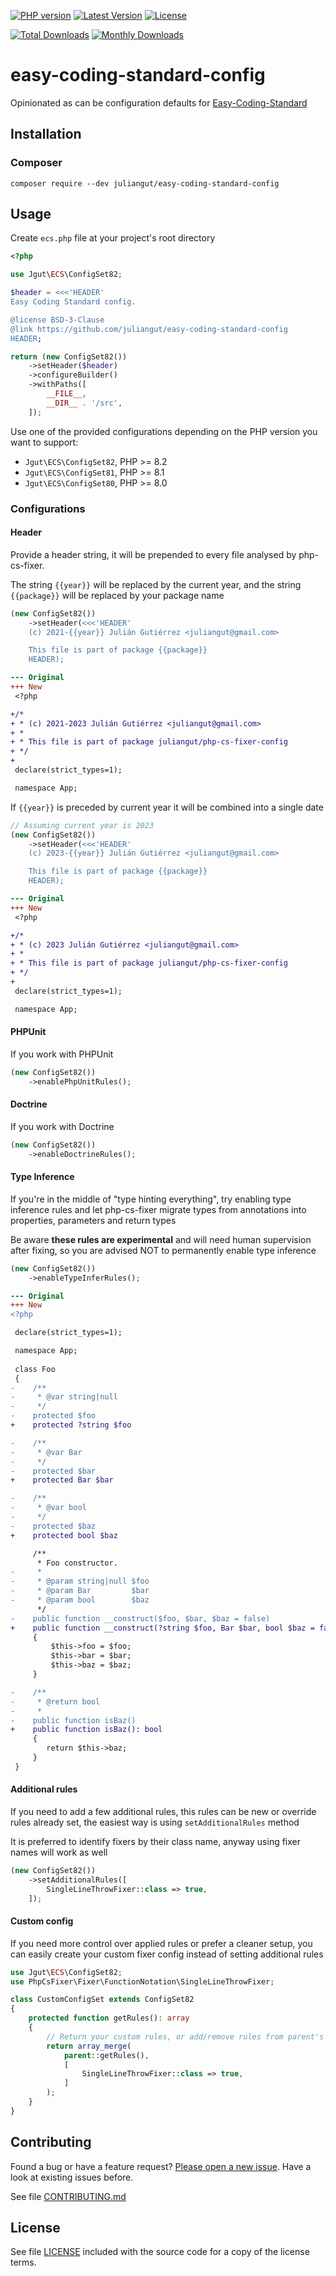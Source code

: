 [![PHP version](https://img.shields.io/badge/PHP-%3E%3D8.0-8892BF.svg?style=flat-square)](http://php.net)
[![Latest Version](https://img.shields.io/packagist/v/juliangut/easy-coding-standard-config.svg?style=flat-square)](https://packagist.org/packages/juliangut/easy-coding-standard-config)
[![License](https://img.shields.io/github/license/juliangut/easy-coding-standard-config.svg?style=flat-square)](https://github.com/juliangut/easy-coding-standard-config/blob/master/LICENSE)

[![Total Downloads](https://img.shields.io/packagist/dt/juliangut/easy-coding-standard-config.svg?style=flat-square)](https://packagist.org/packages/juliangut/easy-coding-standard-config/stats)
[![Monthly Downloads](https://img.shields.io/packagist/dm/juliangut/easy-coding-standard-config.svg?style=flat-square)](https://packagist.org/packages/juliangut/easy-coding-standard-config/stats)

# easy-coding-standard-config

Opinionated as can be configuration defaults for [Easy-Coding-Standard](https://github.com/symplify/easy-coding-standard/)

## Installation

### Composer

```
composer require --dev juliangut/easy-coding-standard-config
```

## Usage

Create `ecs.php` file at your project's root directory

```php
<?php

use Jgut\ECS\ConfigSet82;

$header = <<<'HEADER'
Easy Coding Standard config.

@license BSD-3-Clause
@link https://github.com/juliangut/easy-coding-standard-config
HEADER;

return (new ConfigSet82())
    ->setHeader($header)
    ->configureBuilder()
    ->withPaths([
        __FILE__,
        __DIR__ . '/src',
    ]);
```

Use one of the provided configurations depending on the PHP version you want to support:

* `Jgut\ECS\ConfigSet82`, PHP >= 8.2
* `Jgut\ECS\ConfigSet81`, PHP >= 8.1
* `Jgut\ECS\ConfigSet80`, PHP >= 8.0

### Configurations

#### Header

Provide a header string, it will be prepended to every file analysed by php-cs-fixer.

The string `{{year}}` will be replaced by the current year, and the string `{{package}}` will be replaced by your package name

```php
(new ConfigSet82())
    ->setHeader(<<<'HEADER'
    (c) 2021-{{year}} Julián Gutiérrez <juliangut@gmail.com>

    This file is part of package {{package}}
    HEADER);
```

```diff
--- Original
+++ New
 <?php

+/*
+ * (c) 2021-2023 Julián Gutiérrez <juliangut@gmail.com>
+ *
+ * This file is part of package juliangut/php-cs-fixer-config
+ */
+
 declare(strict_types=1);

 namespace App;
```

If `{{year}}` is preceded by current year it will be combined into a single date

```php
// Assuming current year is 2023
(new ConfigSet82())
    ->setHeader(<<<'HEADER'
    (c) 2023-{{year}} Julián Gutiérrez <juliangut@gmail.com>

    This file is part of package {{package}}
    HEADER);
```

```diff
--- Original
+++ New
 <?php

+/*
+ * (c) 2023 Julián Gutiérrez <juliangut@gmail.com>
+ *
+ * This file is part of package juliangut/php-cs-fixer-config
+ */
+
 declare(strict_types=1);

 namespace App;
```

#### PHPUnit

If you work with PHPUnit

```php
(new ConfigSet82())
    ->enablePhpUnitRules();
```

#### Doctrine

If you work with Doctrine

```php
(new ConfigSet82())
    ->enableDoctrineRules();
```

#### Type Inference

If you're in the middle of "type hinting everything", try enabling type inference rules and let php-cs-fixer migrate types from annotations into properties, parameters and return types

Be aware __these rules are experimental__ and will need human supervision after fixing, so you are advised NOT to permanently enable type inference

```php
(new ConfigSet82())
    ->enableTypeInferRules();
```

```diff
--- Original
+++ New
<?php

 declare(strict_types=1);

 namespace App;
 
 class Foo
 {
-    /**
-     * @var string|null
-     */
-    protected $foo
+    protected ?string $foo

-    /**
-     * @var Bar
-     */
-    protected $bar
+    protected Bar $bar

-    /**
-     * @var bool
-     */
-    protected $baz
+    protected bool $baz

     /**
      * Foo constructor.
-     *
-     * @param string|null $foo
-     * @param Bar         $bar
-     * @param bool        $baz
      */
-    public function __construct($foo, $bar, $baz = false)
+    public function __construct(?string $foo, Bar $bar, bool $baz = false)
     {
         $this->foo = $foo;
         $this->bar = $bar;
         $this->baz = $baz;
     }

-    /**
-     * @return bool
-     *
-    public function isBaz()
+    public function isBaz(): bool
     {
        return $this->baz;
     }
 }
```

#### Additional rules

If you need to add a few additional rules, this rules can be new or override rules already set, the easiest way is using `setAdditionalRules` method

It is preferred to identify fixers by their class name, anyway using fixer names will work as well

```php
(new ConfigSet82())
    ->setAdditionalRules([
        SingleLineThrowFixer::class => true,
    ]);
```

#### Custom config

If you need more control over applied rules or prefer a cleaner setup, you can easily create your custom fixer config instead of setting additional rules

```php
use Jgut\ECS\ConfigSet82;
use PhpCsFixer\Fixer\FunctionNotation\SingleLineThrowFixer;

class CustomConfigSet extends ConfigSet82
{
    protected function getRules(): array
    {
        // Return your custom rules, or add/remove rules from parent's getRules()
        return array_merge(
            parent::getRules(),
            [
                SingleLineThrowFixer::class => true,
            ]
        );
    }
}
```

## Contributing

Found a bug or have a feature request? [Please open a new issue](https://github.com/juliangut/easy-coding-standard-config/issues). Have a look at existing issues before.

See file [CONTRIBUTING.md](https://github.com/juliangut/easy-coding-standard-config/blob/master/CONTRIBUTING.md)

## License

See file [LICENSE](https://github.com/juliangut/easy-coding-standard-config/blob/master/LICENSE) included with the source code for a copy of the license terms.
